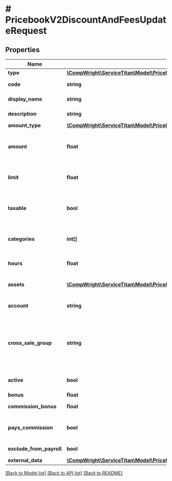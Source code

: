 # # PricebookV2DiscountAndFeesUpdateRequest

## Properties

Name | Type | Description | Notes
------------ | ------------- | ------------- | -------------
**type** | [**\CompWright\ServiceTitan\Model\PricebookV2DiscountAndFeesResponseType**](PricebookV2DiscountAndFeesResponseType.md) |  | [optional]
**code** | **string** | Code used for the discount or fee | [optional]
**display_name** | **string** | Name for the discount of fee | [optional]
**description** | **string** | Description for the item | [optional]
**amount_type** | [**\CompWright\ServiceTitan\Model\PricebookV2DiscountAndFeesResponseAmountType**](PricebookV2DiscountAndFeesResponseAmountType.md) |  | [optional]
**amount** | **float** | Amount is either the flat amount or percentage you want discounted/added | [optional]
**limit** | **float** | The maximum amount that can be applied for this item | [optional]
**taxable** | **bool** | Should tax be applied when the item is added on an estimate or invoice | [optional]
**categories** | **int[]** | The category technicians will use to find the item | [optional]
**hours** | **float** | The number of hours associated with the SKU | [optional]
**assets** | [**\CompWright\ServiceTitan\Model\PricebookV2SkuAssetRequest[]**](PricebookV2SkuAssetRequest.md) | Images, videos or PDFs attached to SKU | [optional]
**account** | **string** | The accounting account assigned to the SKU | [optional]
**cross_sale_group** | **string** | A grouping of similar items that you&#39;ll then be able to track as a separate columns on the Technical Performance Board. | [optional]
**active** | **bool** | Active shows if this item is currently active | [optional]
**bonus** | **float** | Bonus | [optional]
**commission_bonus** | **float** | Flat rate bonus paid for this item | [optional]
**pays_commission** | **bool** | PaysCommissions shows if for this item commission payed | [optional]
**exclude_from_payroll** | **bool** | Exclude from payroll | [optional]
**external_data** | [**\CompWright\ServiceTitan\Model\PricebookV2DiscountAndFeesUpdateRequestExternalData**](PricebookV2DiscountAndFeesUpdateRequestExternalData.md) |  | [optional]

[[Back to Model list]](../../README.md#models) [[Back to API list]](../../README.md#endpoints) [[Back to README]](../../README.md)
